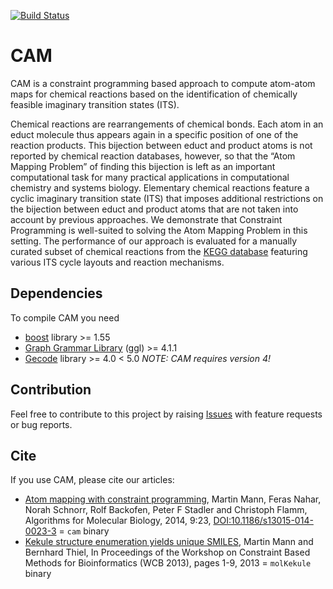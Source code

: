 [![Build Status](https://travis-ci.org/BackofenLab/CAM.svg?branch=master)](https://travis-ci.org/BackofenLab/CAM)

# CAM

CAM is a constraint programming based approach to compute atom-atom maps for chemical reactions based on the identification of chemically feasible imaginary transition states (ITS). 

Chemical reactions are rearrangements of chemical bonds. Each atom in an educt molecule thus appears again in a specific position of one of the reaction products. This bijection between educt and product atoms is not reported by chemical reaction databases, however, so that the “Atom Mapping Problem” of finding this bijection is left as an important computational task for many practical applications in computational chemistry and systems biology. Elementary chemical reactions feature a cyclic imaginary transition state (ITS) that imposes additional restrictions on the bijection between educt and product atoms that are not taken into account by previous approaches. We demonstrate that Constraint Programming is well-suited to solving the Atom Mapping Problem in this setting. The performance of our approach is evaluated for a manually curated subset of chemical reactions from the [KEGG database](http://www.genome.jp/kegg/) featuring various ITS cycle layouts and reaction mechanisms.

## Dependencies

To compile CAM you need

- [boost](http://www.boost.org/) library >= 1.55
- [Graph Grammar Library](https://github.com/BackofenLab/GGL) (ggl) >= 4.1.1
- [Gecode](http://www.gecode.org/) library >= 4.0 < 5.0 *NOTE: CAM requires version 4!*


## Contribution

Feel free to contribute to this project by raising [Issues](https://github.com/BackofenLab/CAM/issues) with feature requests or bug reports.

## Cite
If you use CAM, please cite our articles:

- [Atom mapping with constraint programming](http://almob.biomedcentral.com/articles/10.1186/s13015-014-0023-3),
  Martin Mann, Feras Nahar, Norah Schnorr, Rolf Backofen, Peter F Stadler and Christoph Flamm,
  Algorithms for Molecular Biology, 2014, 9:23, [DOI:10.1186/s13015-014-0023-3](http://almob.biomedcentral.com/articles/10.1186/s13015-014-0023-3)
  = `cam` binary
- [Kekule structure enumeration yields unique SMILES](http://www.bioinf.uni-freiburg.de/Publications/Mann_kekule_13.pdf),
   Martin Mann and Bernhard Thiel,
   In Proceedings of the Workshop on Constraint Based Methods for Bioinformatics (WCB 2013), pages 1-9, 2013
   = `molKekule` binary
